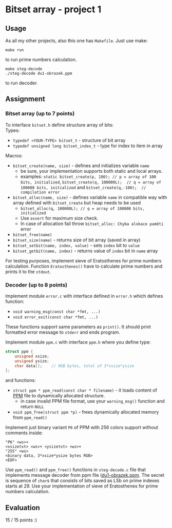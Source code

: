 # Bitset array - project 1

## Usage
As all my other projects, also this one has `Makefile`. Just use make:
```
make run
```
to run prime numbers calculation.  
```
make steg-decode
./steg-decode du1-obrazek.ppm
```
to run decoder.

## Assignment
### Bitset array (up to 7 points)
To interface `bitset.h` define structure array of bits:  
Types:
- `typedef <YOUR-TYPE> bitset_t` - structure of bit array
- `typedef unsigned long bitset_index_t` - type for index to item in array

Macros:  
- `bitset_create(name, size)` - defines and initializes variable `name`
  - be sure, your implementation supports both static and local arrays.
  - examples: `static bitset_create(p, 100); // p = array of 100 bits, initialized`, `bitset_create(q, 100000L);  // q = array of 100000 bits, initialized` and `bitset_create(q,-100);  // compilation error`
- `bitset_alloc(name, size)` - defines variable `name` in compatible way with array defined with `bitset_create` but heap needs to be used
  - `bitset_alloc(q, 100000L); // q = array of 100000 bits, initialized`
  - Use `assert` for maximum size check.
  - In case of allocation fail throw `bitset_alloc: Chyba alokace paměti` error
- `bitset_free(name)`
- `bitset_size(name)` - returns size of bit array (saved in array)
- `bitset_setbit(name, index, value)` - sets `index` bit to `value`
- `bitset_getbit(name, index)` - returns value of `index` bit in `name` array

For testing purposes, implement sieve of Eratosthenes for prime numbers calculation. Function `Eratosthenes()` have to
calculate prime numbers and prints it to the `stdout`.

### Decoder (up to 8 points)
Implement module `error.c` with interface defined in `error.h` which defines function:
- `void warning_msg(const char *fmt, ...)` 
- `void error_exit(const char *fmt, ...)`

These functions support same parameters as `print()`. It should print formatted error message to `stderr` and ends 
program.  
  
Implement module `ppm.c` with interface `ppm.h` where you define type:
```C
struct ppm {
    unsigned xsize;
    unsigned ysize;
    char data[];    // RGB bytes, total of 3*xsize*ysize
};
```
and functions:
- `struct ppm * ppm_read(const char * filename)` - it loads content of [PPM](https://en.wikipedia.org/wiki/Netpbm#File_formats) file to dynamically allocated structure.
  - in case invalid PPM file format, use your `warning_msg()` function and return `NULL`
- `void ppm_free(struct ppm *p)` - frees dynamically allocated memory from `ppm_read()`

Implement just binary variant `P6` of PPM with 256 colors support without comments inside:
```
"P6" <ws>+
<xsizetxt> <ws>+ <ysizetxt> <ws>+
"255" <ws>
<binary data, 3*xsize*ysize bytes RGB>
<EOF>
```

Use `ppm_read()` and `ppm_free()` functions in `steg-decode.c` file that implements message decoder from ppm file 
([du1-obrazek.ppm](src/du1-obrazek.ppm). The secret is sequence of `char`s that consists of bits saved as LSb on prime 
indexes starts at 29. Use your implementation of sieve of Eratosthenes for prime numbers calculation.


## Evaluation
15 / 15 points :)
